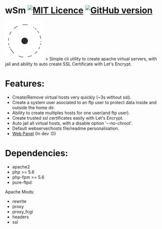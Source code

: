 # wSm [![MIT Licence](https://badges.frapsoft.com/os/mit/mit.svg?v=103)](https://opensource.org/licenses/mit-license.php) [![GitHub version](https://badge.fury.io/gh/Thecakeisgit%2FwSm.svg)](https://github.com/Thecakeisgit/wSm/releases)
<img src="docs/logo-b.png" alt="Entropi Logo">
> Simple cli utility to create apache virtual servers, with jail and ability to auto create SSL Certificate with Let's Encrypt.

# Features:
  - Create/Remove virtual hosts very quickly (~3s without ssl).
  - Create a system user asociated to an ftp user to protect data inside and outside the home dir.
  - Ability to create multiples hosts for one user(and ftp user).
  - Create trusted ssl certificates easily with Let's Encrypt.
  - Auto jail all virtual hosts, with a disable option '--no-chroot'.
  - Default webserver/hosts file/readme personalisation.
  - [Web Panel](https://github.com/Thecakeisgit/wSmP) (In dev :D)

# Dependencies:
  - apache2
  - php >= 5.6
  - php-fpm >= 5.6
  - pure-ftpd

Apache Mods:
  - rewrite
  - proxy
  - proxy_fcgi
  - headers
  - ssl
